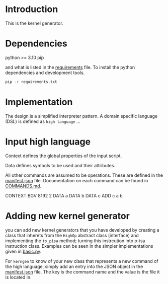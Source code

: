 # Introduction

This is the kernel generator.


# Dependencies

python >= 3.10
pip

and what is listed in the [requirements](./requirements.txt) file. To install
the python dependencies and development tools.

```bash
pip -r requirements.txt
```


# Implementation

The design is a simplified interpreter pattern. A domain specific language
(DSL) is defined as `high language` ...


# Input high language

Context defines the global properties of the input script.

Data defines symbols to be used and their attributes.

All other commands are assumed to be operations. These are defined in the
[manifest.json](./pisa_generators/manifest.json) file.
Documentation on each command can be found in [COMMANDS.md]().

CONTEXT BGV 8192 2
DATA a
DATA b
DATA c
ADD c a b


# Adding new kernel generator

you can add new kernel generators that you have developed by creating a class
that inherets from the `HighOp` abstract class (interface) and implementing the
`to_pisa` method; turning this instrcution into p-isa instruction class.
Examples can be seen in the simpler implementations given in
[basic.py](./pisa_generators/basic.py).

For `kerngen` to know of your new class that represents a new command of the
high language, simply add an entry into the JSON object in the
[manifest.json](./pisa_generators/manifest.json) file. The key is the command
name and the value is the file it is located in.
